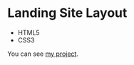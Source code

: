 # Landing Site Layout

- HTML5
- CSS3

You can see  [my project](https://nargizasalomova.github.io/relvise/).

